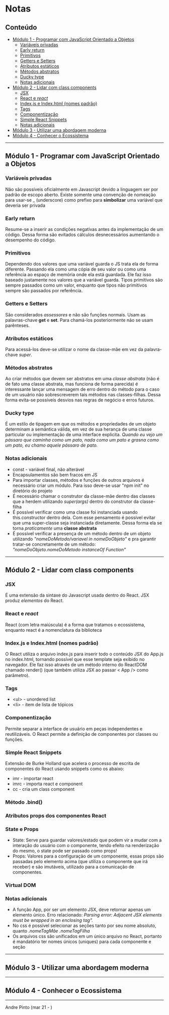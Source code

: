 # Notas
## Conteúdo
- [Módulo 1 - Programar com JavaScript Orientado a Objetos](#m-dulo-1---programar-com-javascript-orientado-a-objetos)
  * [Variáveis privadas](#vari-veis-privadas)
  * [Early return](#early-return)
  * [Primitivos](#primitivos)
  * [Getters e Setters](#getters-e-setters)
  * [Atributos estáticos](#atributos-est-ticos)
  * [Métodos abstratos](#m-todos-abstratos)
  * [Ducky type](#ducky-type)
  * [Notas adicionais](#notas-adicionais)
- [Módulo 2 - Lidar com class components](#m-dulo-2---lidar-com-class-components)
  * [JSX](#jsx)
  * [React e *react*](#react-e--react-)
  * [Index.js e Index.html (nomes padrão)](#indexjs-e-indexhtml--nomes-padr-o-)
  * [Tags](#tags)
  * [Componentização](#componentiza--o)
  * [Simple React Snippets](#simple-react-snippets)
  * [Notas adicionais](#notas-adicionais-1)
- [Módulo 3 - Utilizar uma abordagem moderna](#m-dulo-3---utilizar-uma-abordagem-moderna)
- [Módulo 4 - Conhecer o Ecossistema](#m-dulo-4---conhecer-o-ecossistema)

---

## Módulo 1 - Programar com JavaScript Orientado a Objetos
### Variáveis privadas
Não são possíveis oficialmente em Javascript devido a linguagem ser por padrão de escopo aberto. Existe somente uma convenção de nomeação para usar-se \_ (underscore) como prefixo para **simbolizar** uma variável que deveria ser privada

### Early return
Resume-se a inserir as condições negativas antes da implementação de um código. Dessa forma são evitados cálculos desnecessários aumentando o desempenho do código.

### Primitivos
Dependendo dos valores que uma variável guarda o JS trata ela de forma diferente. Passando ela como uma cópia de seu valor ou como uma referência ao espaço de memória onde ela está guardada. Ele faz isso baseado justamente nos valores que a variável guarda. Tipos primitivos são sempre passados como um valor, enquanto que tipos não primitivos sempre são passados por referência.

### Getters e Setters
São considerados *assessores* e não são funções normais. Usam as palavras-chave **get** e **set**. Para chamá-los posteriormente não se usam parênteses.

### Atributos estáticos
Para acessá-los deve-se utilizar o nome da classe-mãe em vez da palavra-chave *super*.

### Métodos abstratos
Ao criar métodos que devem ser abstratos em uma *classe abstrata* (não é de fato uma classe abstrata, mas funciona de forma parecida) é interessante lançar uma mensagem de erro dentro do método para o caso de um usuário não sobrescreverem tais métodos nas classes-filhas. Dessa forma evita-se possíveis desvios nas regras de negócio e erros futuros.

### Ducky type
É um estilo de tipagem em que os métodos e propriedades de um objeto determinam a semântica válida, em vez de sua herança de uma classe particular ou implementação de uma interface explicita. *Quando eu vejo um pássaro que caminha como um pato, nada como um pato e grasna como um pato, eu chamo aquele pássaro de pato.*

### Notas adicionais
* const - variável final, não alterável
* Encapsulamentos são bem fracos em JS
* Para importar classes, métodos e funções de outros arquivos é necessário criar um módulo. Para isso deve-se usar "npm init" no diretório do projeto
* É necessário chamar o construtor da classe-mãe dentro das classes que a herdem utilizando *super(args)* dentro do construtor da classe-filha
* É possível verificar como uma classe foi instanciada usando this.constructor dentro dela. Com esse pensamento é possível evitar que uma super-classe seja instanciada diretamente. Dessa forma ela se torna *praticamente* uma **classe abstrata**
* É possível verificar a presença de um método dentro de um objeto utilizando *"nomeDoMetodo/variavel in nomeDoObjeto"* e pra garantir tratar-se concretamente de um método: *"nomeDoObjeto.nomeDoMetodo instanceOf Function"*

---

## Módulo 2 - Lidar com class components
### JSX
É uma extensão da sintaxe do Javascript usada dentro do React. JSX produz *elementos* do React.

### React e *react*
React (com letra maiúscula) é a forma que tratamos o ecossistema, enquanto react é a nomenclatura da biblioteca

### Index.js e Index.html (nomes padrão)
O React utiliza o arquivo index.js para inserir todo o conteúdo JSX do App.js no index.html, tornando possível que esse template seja exibido no navegador. Ele faz isso através de um método interno do ReactDOM chamado render() (que também utiliza JSX ao passar < App /> como parâmetro).

### Tags
* <ul\> - unordered list
* <li\> - item de lista de tópicos

### Componentização
Permite separar a interface de usuário em peças independentes e reutilizáveis. O React permite a definição de componentes por classes ou funções.

### Simple React Snippets
Extensão de Burke Holland que acelera o processo de escrita de componentes do React usando snippets como os abaixo:
* imr - importar react
* imrc - importa react e component
* cc - cria um class component

### Método .bind()

### Atributos props dos componentes React

### State e Props
* State: Serve para guardar valores/estado que podem vir a mudar com a interação do usuário com o componente, tendo efeito na renderização do mesmo, o state pode ser passado como props!
* Props: Valores para a configuração de um componente, essas props são passadas pelo elemento acima (que utiliza o componente que irá receber) e são imutáveis, utilizado para a comunicação de componentes.

### Virtual DOM

### Notas adicionais 
* A função App, por ser um elemento JSX, deve retornar apenas um elemento único. Erro relacionado: *Parsing error: Adjacent JSX elements must be wrapped in an enclosing tag".*
* No css é possível selecionar as seções tanto por seu nome absoluto, quanto *.nomeTagMãe .nomeTagFilha*
* Os arquivos css são unificados em um único arquivo no React, portanto é mandatório ter nomes únicos (uniques) para cada componente e seção
---

## Módulo 3 - Utilizar uma abordagem moderna

---

## Módulo 4 - Conhecer o Ecossistema

---
Andre Pinto (mar 21 - )

